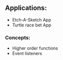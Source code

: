 ## Applications:
- Etch-A-Sketch App
- Turtle race bet App

### Concepts:
- Higher order functions
- Event listeners